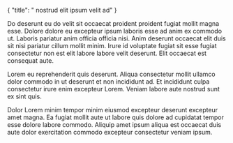 {
  "title": " nostrud elit ipsum velit ad"
}

Do deserunt eu do velit sit occaecat proident proident fugiat mollit magna esse. Dolore dolore eu excepteur ipsum laboris esse ad anim ex commodo ut. Laboris pariatur anim officia officia nisi. Anim deserunt occaecat elit duis sit nisi pariatur cillum mollit minim. Irure id voluptate fugiat sit esse fugiat consectetur non est elit labore labore velit deserunt. Elit occaecat est consequat aute.

Lorem eu reprehenderit quis deserunt. Aliqua consectetur mollit ullamco dolor commodo in ut deserunt et non incididunt ad. Et incididunt culpa consectetur irure enim excepteur Lorem. Veniam labore aute nostrud sunt ex sint quis.

Dolor Lorem minim tempor minim eiusmod excepteur deserunt excepteur amet magna. Ea fugiat mollit aute ut labore quis dolore ad cupidatat tempor esse dolore labore commodo. Aliquip amet ipsum aliqua est occaecat duis aute dolor exercitation commodo excepteur consectetur veniam ipsum.